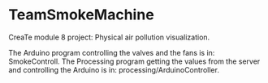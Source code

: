 # TeamSmokeMachine
CreaTe module 8 project: Physical air pollution visualization.

The Arduino program controlling the valves and the fans is in: SmokeControll.
The Processing program getting the values from the server and controlling the Arduino is in: processing/ArduinoController.
